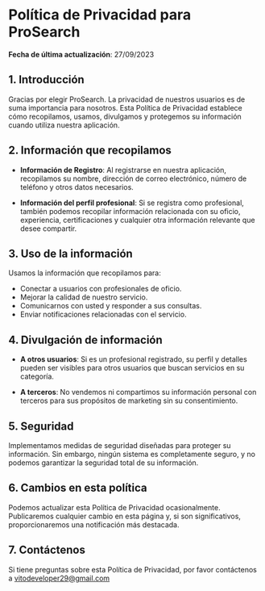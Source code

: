 # Política de Privacidad para ProSearch

**Fecha de última actualización**: 27/09/2023

## 1. Introducción

Gracias por elegir ProSearch. La privacidad de nuestros usuarios es de suma importancia para nosotros. Esta Política de Privacidad establece cómo recopilamos, usamos, divulgamos y protegemos su información cuando utiliza nuestra aplicación.

## 2. Información que recopilamos

- **Información de Registro**: Al registrarse en nuestra aplicación, recopilamos su nombre, dirección de correo electrónico, número de teléfono y otros datos necesarios.

- **Información del perfil profesional**: Si se registra como profesional, también podemos recopilar información relacionada con su oficio, experiencia, certificaciones y cualquier otra información relevante que desee compartir.

## 3. Uso de la información

Usamos la información que recopilamos para:

- Conectar a usuarios con profesionales de oficio.
- Mejorar la calidad de nuestro servicio.
- Comunicarnos con usted y responder a sus consultas.
- Enviar notificaciones relacionadas con el servicio.

## 4. Divulgación de información

- **A otros usuarios**: Si es un profesional registrado, su perfil y detalles pueden ser visibles para otros usuarios que buscan servicios en su categoría.

- **A terceros**: No vendemos ni compartimos su información personal con terceros para sus propósitos de marketing sin su consentimiento.

## 5. Seguridad

Implementamos medidas de seguridad diseñadas para proteger su información. Sin embargo, ningún sistema es completamente seguro, y no podemos garantizar la seguridad total de su información.

## 6. Cambios en esta política

Podemos actualizar esta Política de Privacidad ocasionalmente. Publicaremos cualquier cambio en esta página y, si son significativos, proporcionaremos una notificación más destacada.

## 7. Contáctenos

Si tiene preguntas sobre esta Política de Privacidad, por favor contáctenos a vitodeveloper29@gmail.com
  

